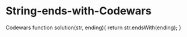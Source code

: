 # String-ends-with-Codewars
Codewars
function solution(str, ending){
  return str.endsWith(ending);
}

